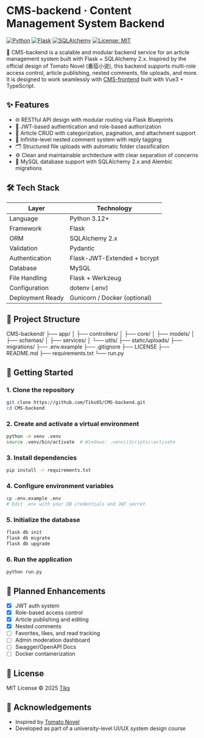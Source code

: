 # CMS-backend · Content Management System Backend

[![Python](https://img.shields.io/badge/Python-3.12+-blue)](https://www.python.org/)
[![Flask](https://img.shields.io/badge/Framework-Flask-lightgrey)](https://flask.palletsprojects.com/)
[![SQLAlchemy](https://img.shields.io/badge/ORM-SQLAlchemy-red)](https://www.sqlalchemy.org/)
[![License: MIT](https://img.shields.io/badge/license-MIT-green.svg)](LICENSE)

📘 CMS-backend is a scalable and modular backend service for an article management system built with Flask + SQLAlchemy 2.x. Inspired by the official design of Tomato Novel (番茄小说), this backend supports multi-role access control, article publishing, nested comments, file uploads, and more. It is designed to work seamlessly with [CMS-frontend](https://github.com/Tiks05/CMS-frontend) built with Vue3 + TypeScript.

## ✨ Features

- 🌐 RESTful API design with modular routing via Flask Blueprints
- 🔐 JWT-based authentication and role-based authorization
- 📝 Article CRUD with categorization, pagination, and attachment support
- 💬 Infinite-level nested comment system with reply tagging
- 🗂️ Structured file uploads with automatic folder classification
- ⚙️ Clean and maintainable architecture with clear separation of concerns
- 🔄 MySQL database support with SQLAlchemy 2.x and Alembic migrations

## 🛠 Tech Stack

| Layer            | Technology                 |
|------------------|----------------------------|
| Language         | Python 3.12+               |
| Framework        | Flask                      |
| ORM              | SQLAlchemy 2.x             |
| Validation       | Pydantic                   |
| Authentication   | Flask-JWT-Extended + bcrypt|
| Database         | MySQL                      |
| File Handling    | Flask + Werkzeug           |
| Configuration    | dotenv (.env)              |
| Deployment Ready | Gunicorn / Docker (optional) |

## 📁 Project Structure

CMS-backend/
├── app/
│   ├── controllers/
│   ├── core/
│   ├── models/
│   ├── schemas/
│   ├── services/
│   └── utils/
├── static/uploads/
├── migrations/
├── .env.example
├── .gitignore
├── LICENSE
├── README.md
├── requirements.txt
└── run.py

## 🚀 Getting Started

### 1. Clone the repository

```bash
git clone https://github.com/Tiks05/CMS-backend.git
cd CMS-backend
```

### 2. Create and activate a virtual environment

```bash
python -m venv .venv
source .venv/bin/activate  # Windows: .venv\\Scripts\\activate
```

### 3. Install dependencies

```bash
pip install -r requirements.txt
```

### 4. Configure environment variables

```bash
cp .env.example .env
# Edit .env with your DB credentials and JWT secret
```

### 5. Initialize the database

```bash
flask db init
flask db migrate
flask db upgrade
```

### 6. Run the application

```bash
python run.py
```

## 🧩 Planned Enhancements

- [x] JWT auth system
- [x] Role-based access control
- [x] Article publishing and editing
- [x] Nested comments
- [ ] Favorites, likes, and read tracking
- [ ] Admin moderation dashboard
- [ ] Swagger/OpenAPI Docs
- [ ] Docker containerization

## 📄 License

MIT License © 2025 [Tiks](https://github.com/Tiks05)

## 🙌 Acknowledgements

- Inspired by [Tomato Novel](https://fanqienovel.com/)
- Developed as part of a university-level UI/UX system design course
